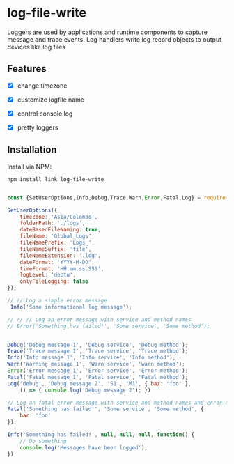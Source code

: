 
# log-file-write

Loggers are used by applications and runtime components to capture message and trace events. Log handlers write log record objects to output devices like log files


## Features 

- [x] change timezone
- [x] customize logfile name
- [x] control console log
- [x] pretty loggers


## Installation
Install via NPM:

```
npm install link log-file-write
```


```javascript

const {SetUserOptions,Info,Debug,Trace,Warn,Error,Fatal,Log} = require('log-file-write')

SetUserOptions({
    timeZone: 'Asia/Colombo',
    folderPath: './logs',      
    dateBasedFileNaming: true,
    fileName: 'Global_Logs',
    fileNamePrefix: 'Logs_',
    fileNameSuffix: 'file',
    fileNameExtension: '.log',         
    dateFormat: 'YYYY-M-DD',
    timeFormat: 'HH:mm:ss.SSS',
    logLevel: 'debtu',
    onlyFileLogging: false
});

// // Log a simple error message
 Info('Some informational log message');

// // // Log an error message with service and method names
// Error('Something has failed!', 'Some service', 'Some method');


Debug('Debug message 1', 'Debug service', 'Debug method');
Trace('Trace message 1', 'Trace service', 'Trace method');
Info('Info message 1', 'Info service', 'Info method');
Warn('Warning message 1', 'Warn service', 'warn method');
Error('Error message 1', 'Error service', 'Error method');
Fatal('Fatal message 1', 'Fatal service', 'Fatal method');
Log('debug', 'Debug message 2', 'S1', 'M1', { baz: 'foo' }, 
    () => { console.log('Debug message 2'); })

// Log an fatal error message with service and method names and error object
Fatal('Something has failed!', 'Some service', 'Some method', {
    bar: 'foo'
});

Info('Something has failed!', null, null, null, function() {
    // Do something
    console.log('Messages have been logged');
});


```

